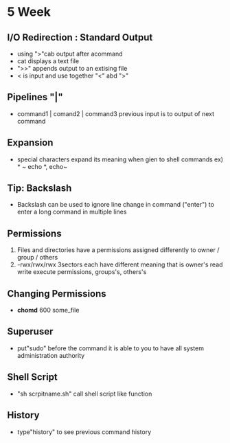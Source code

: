 # 5 Week
## I/O Redirection : Standard Output
- using ">"cab output after acommand
- cat displays a text file
- ">>" appends output to an extising file
- < is input and use together "<" abd ">"
## Pipelines "|"
- command1 | comand2 | command3
previous input is to output of next command
## Expansion
- special characters expand its meaning when gien to shell commands
ex) * ~    echo *, echo~
## Tip: Backslash
- Backslash can be used to ignore line change in command ("enter") to enter a long command in multiple lines
## Permissions
1.  Files and directories have a permissions assigned differently to owner / group / others
2. -rwx/rwx/rwx  3sectors each have different meaning that is owner's read write execute permissions, groups's, others's
## Changing Permissions
- **chomd** 600 some_file
## Superuser
- put"sudo" before the command it is able to you to have all system administration authority
## Shell Script
- "sh scrpitname.sh" call shell script like function
## History
- type"history" to see previous command history
